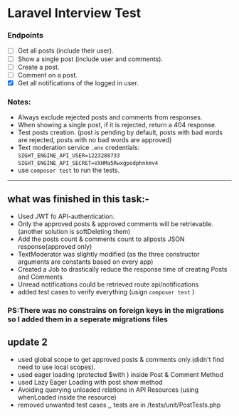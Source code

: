 # Laravel Interview Test

### Endpoints
- [ ] Get all posts (include their user).
- [ ] Show a single post (include user and comments).
- [ ] Create a post.
- [ ] Comment on a post.
- [x] Get all notifications of the logged in user.

### Notes:
- Always exclude rejected posts and comments from responses.
- When showing a single post, if it is rejected, return a 404 response.
- Test posts creation. (post is pending by default, posts with bad words are rejected, posts with no bad words are approved)
- Text moderation service `.env` credentials:
    `SIGHT_ENGINE_API_USER=1223288733`
    `SIGHT_ENGINE_API_SECRET=VXHMa5Rwxgpodphnkmv4`
- use `composer test` to run the tests.


-----------------------------



## what was finished in this task:-
- Used JWT fo API-authentication.
- Only the approved posts & approved comments will be retrievable.(another solution is softDeleting them)
- Add the posts count & comments count to allposts JSON response(approved only)
- TextModerator was slightly modified (as the three constructor arguments are constants based on every app)
- Created a Job to drastically reduce the response time of creating Posts and Comments
- Unread notifications could be retrieved route api/notifications
- added test cases to verify everything (usign `composer test` )

### PS:There was no constrains on foreign keys in the migrations so I added them in a seperate migrations files

## update 2
- used global scope to get approved posts & comments only.(didn't find need to use local scopes).
- used eager loading (protected $with ) inside Post & Comment Method
- used Lazy Eager Loading with post show method
- Avoiding querying unloaded relations in API Resources (using whenLoaded inside the resource)
- removed unwanted test cases ,, tests are in /tests/unit/PostTests.php
